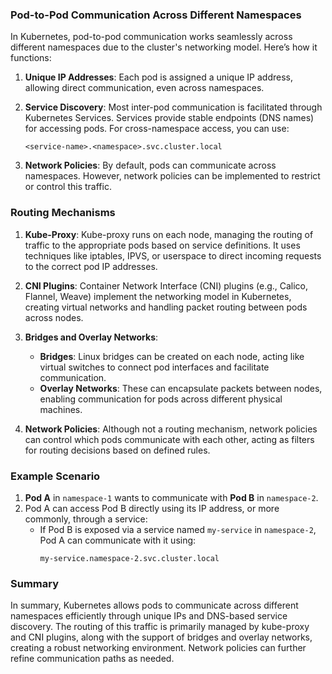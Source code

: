 ### Pod-to-Pod Communication Across Different Namespaces

In Kubernetes, pod-to-pod communication works seamlessly across different namespaces due to the cluster's networking model. Here’s how it functions:

1. **Unique IP Addresses**: Each pod is assigned a unique IP address, allowing direct communication, even across namespaces.

2. **Service Discovery**: Most inter-pod communication is facilitated through Kubernetes Services. Services provide stable endpoints (DNS names) for accessing pods. For cross-namespace access, you can use:
   ```
   <service-name>.<namespace>.svc.cluster.local
   ```

3. **Network Policies**: By default, pods can communicate across namespaces. However, network policies can be implemented to restrict or control this traffic.

### Routing Mechanisms

1. **Kube-Proxy**: Kube-proxy runs on each node, managing the routing of traffic to the appropriate pods based on service definitions. It uses techniques like iptables, IPVS, or userspace to direct incoming requests to the correct pod IP addresses.

2. **CNI Plugins**: Container Network Interface (CNI) plugins (e.g., Calico, Flannel, Weave) implement the networking model in Kubernetes, creating virtual networks and handling packet routing between pods across nodes.

3. **Bridges and Overlay Networks**: 
   - **Bridges**: Linux bridges can be created on each node, acting like virtual switches to connect pod interfaces and facilitate communication.
   - **Overlay Networks**: These can encapsulate packets between nodes, enabling communication for pods across different physical machines.

4. **Network Policies**: Although not a routing mechanism, network policies can control which pods communicate with each other, acting as filters for routing decisions based on defined rules.

### Example Scenario

1. **Pod A** in `namespace-1` wants to communicate with **Pod B** in `namespace-2`.
2. Pod A can access Pod B directly using its IP address, or more commonly, through a service:
   - If Pod B is exposed via a service named `my-service` in `namespace-2`, Pod A can communicate with it using:
     ```
     my-service.namespace-2.svc.cluster.local
     ```

### Summary

In summary, Kubernetes allows pods to communicate across different namespaces efficiently through unique IPs and DNS-based service discovery. The routing of this traffic is primarily managed by kube-proxy and CNI plugins, along with the support of bridges and overlay networks, creating a robust networking environment. Network policies can further refine communication paths as needed.
